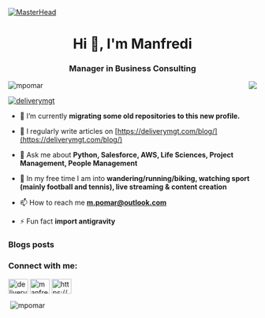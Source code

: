 [![MasterHead](https://images.squarespace-cdn.com/content/v1/5cb42c078dfc8c32928f1683/1576673671501-815N3LYAA34XFVFLWSUP/enterprise-content-management.gif)](https://deliverymgt.com)
<h1 align="center">Hi 👋, I'm Manfredi</h1>
<h3 align="center">Manager in Business Consulting</h3>
<img align="right" src="https://user-images.githubusercontent.com/63050133/156676671-d5b2e362-97d4-4404-9447-dd71ddfea82f.gif">

<p align="left"> <img src="https://komarev.com/ghpvc/?username=mpomar&label=Profile%20views&color=0e75b6&style=flat" alt="mpomar" /> </p>

<p align="left"> <a href="https://twitter.com/deliverymgt" target="blank"><img src="https://img.shields.io/twitter/follow/deliverymgt?logo=twitter&style=for-the-badge" alt="deliverymgt" /></a> </p>

- 🔭 I’m currently **migrating some old repositories to this new profile.**

- 📝 I regularly write articles on [https://deliverymgt.com/blog/](https://deliverymgt.com/blog/)

- 💬 Ask me about **Python, Salesforce, AWS, Life Sciences, Project Management, People Management**

- 🌟 In my free time I am into **wandering/running/biking, watching sport (mainly football and tennis), live streaming & content creation**

- 📫 How to reach me **m.pomar@outlook.com**

- ⚡ Fun fact **import antigravity**

### Blogs posts
<!-- BLOG-POST-LIST:START -->
<!-- BLOG-POST-LIST:END -->

<h3 align="left">Connect with me:</h3>
<p align="left">
<a href="https://twitter.com/deliverymgt" target="blank"><img align="center" src="https://raw.githubusercontent.com/rahuldkjain/github-profile-readme-generator/master/src/images/icons/Social/twitter.svg" alt="deliverymgt" height="30" width="40" /></a>
<a href="https://linkedin.com/in/manfredipomar" target="blank"><img align="center" src="https://raw.githubusercontent.com/rahuldkjain/github-profile-readme-generator/master/src/images/icons/Social/linked-in-alt.svg" alt="manfredipomar" height="30" width="40" /></a>
<a href="https://deliverymgt.com/feed/" target="blank"><img align="center" src="https://raw.githubusercontent.com/rahuldkjain/github-profile-readme-generator/master/src/images/icons/Social/rss.svg" alt="https://deliverymgt.com/feed/" height="30" width="40" /></a>
</p>

<p>&nbsp;<img align="center" src="https://github-readme-stats.vercel.app/api?username=mpomar&show_icons=true&locale=en&theme=tokyonight" alt="mpomar" /></p>
